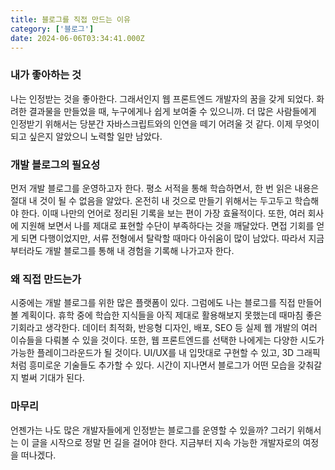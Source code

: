 ```yaml
---
title: 블로그를 직접 만드는 이유
category: ['블로그']
date: 2024-06-06T03:34:41.000Z
---
```


### 내가 좋아하는 것

나는 인정받는 것을 좋아한다. 그래서인지 웹 프론트엔드 개발자의 꿈을 갖게 되었다. 화려한 결과물을 만들었을 때, 누구에게나 쉽게 보여줄 수 있으니까. 더 많은 사람들에게 인정받기 위해서는 당분간 자바스크립트와의 인연을 떼기 어려울 것 같다. 이제 무엇이 되고 싶은지 알았으니 노력할 일만 남았다.

### 개발 블로그의 필요성

먼저 개발 블로그를 운영하고자 한다. 평소 서적을 통해 학습하면서, 한 번 읽은 내용은 절대 내 것이 될 수 없음을 알았다. 온전히 내 것으로 만들기 위해서는 두고두고 학습해야 한다. 이때 나만의 언어로 정리된 기록을 보는 편이 가장 효율적이다. 또한, 여러 회사에 지원해 보면서 나를 제대로 표현할 수단이 부족하다는 것을 깨달았다. 면접 기회를 얻게 되면 다행이었지만, 서류 전형에서 탈락할 때마다 아쉬움이 많이 남았다. 따라서 지금부터라도 개발 블로그를 통해 내 경험을 기록해 나가고자 한다.

### 왜 직접 만드는가

시중에는 개발 블로그를 위한 많은 플랫폼이 있다. 그럼에도 나는 블로그를 직접 만들어볼 계획이다. 휴학 중에 학습한 지식들을 아직 제대로 활용해보지 못했는데 때마침 좋은 기회라고 생각한다. 데이터 최적화, 반응형 디자인, 배포, SEO 등 실제 웹 개발의 여러 이슈들을 다뤄볼 수 있을 것이다. 또한, 웹 프론트엔드를 선택한 나에게는 다양한 시도가 가능한 플레이그라운드가 될 것이다. UI/UX를 내 입맛대로 구현할 수 있고, 3D 그래픽처럼 흥미로운 기술들도 추가할 수 있다. 시간이 지나면서 블로그가 어떤 모습을 갖춰갈지 벌써 기대가 된다.

### 마무리

언젠가는 나도 많은 개발자들에게 인정받는 블로그를 운영할 수 있을까? 그러기 위해서는 이 글을 시작으로 정말 먼 길을 걸어야 한다. 지금부터 지속 가능한 개발자로의 여정을 떠나겠다.
